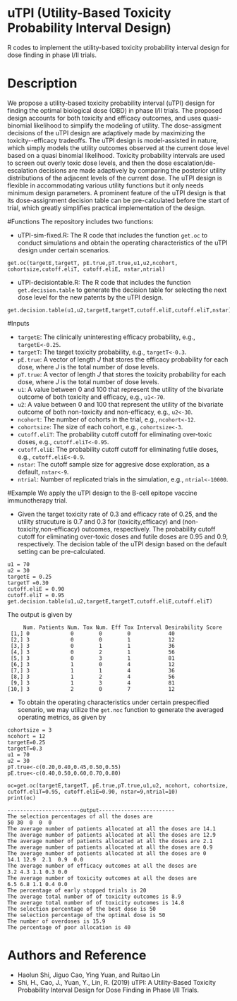 # uTPI (Utility-Based Toxicity Probability Interval Design)
R codes to implement the utility-based toxicity probability interval design for dose finding in phase I/II trials.
# Description
We propose a utility-based toxicity probability interval (uTPI) design for finding the optimal biological dose (OBD) in phase I/II trials. The proposed design accounts for both toxicity and efficacy outcomes, and uses quasi-binomial likelihood to simplify the modeling of utility. The dose-assigment decisions of the uTPI design are adaptively made by maximizing the toxicity--efficacy tradeoffs.
The uTPI design is model-assisted in nature, which simply models the utility outcomes observed at the current dose level based on a quasi binomial likelihood.  Toxicity probability intervals are used to screen out overly toxic dose levels, and  then the dose escalation/de-escalation decisions are  made adaptively by comparing the posterior utility distributions of the adjacent levels of the current dose. The uTPI design is  flexible in accommodating various utility functions but it only needs minimum design parameters. A prominent feature of the uTPI design is that its dose-assignment decision table can be pre-calculated before the start of trial, which greatly simplifies  practical implementation of the design. 

#Functions
The repository includes two functions:
* uTPI-sim-fixed.R: The R code that includes the function ```get.oc``` to conduct simulations and obtain the operating characteristics of the uTPI design under certain scenarios.
```rscript
get.oc(targetE,targetT, pE.true,pT.true,u1,u2,ncohort, cohortsize,cutoff.eliT, cutoff.eliE, nstar,ntrial)
```
* uTPI-decisiontable.R: The R code that includes the function ```get.decision.table``` to generate the decision table for selecting the next dose level for the new patents by the uTPI design.
```rscipt
get.decision.table(u1,u2,targetE,targetT,cutoff.eliE,cutoff.eliT,nstar)
```


#Inputs
* ```targetE```: The clinically uninteresting efficacy probability, e.g., ```targetE<-0.25```.
* ```targetT```: The target toxicity probability, e.g., ```targetT<-0.3```.
* ```pE.true```: A vector of length *J* that stores the efficacy probability for each dose, where *J* is the total number of dose levels.
* ```pT.true```: A vector of length *J* that stores the toxicity probability for each dose, where *J* is the total number of dose levels.
* ```u1```: A value between 0 and 100 that represent the utility of the bivariate outcome of both toxicity and efficacy, e.g., ```u1<-70```.
* ```u2```: A value between 0 and 100 that represent the utility of the bivariate outcome of both non-toxicity and non-efficacy, e.g., ```u2<-30```.
* ```ncohort```: The number of cohorts in the trial, e.g., ```ncohort<-12```.
* ```cohortsize```: The size of each cohort,  e.g., ```cohortsize<-3```.
* ```cutoff.eliT```: The probability cutoff cutoff for eliminating over-toxic doses, e.g., ```cutoff.eliT<-0.95```.
* ```cutoff.eliE```: The probability cutoff cutoff for eliminating futile doses, e.g., ```cutoff.eliE<-0.9```.
* ```nstar```: The cutoff sample size for aggresive dose exploration, as a default, ```nstar<-9```.
* ```ntrial```: Number of replicated trials in the simulation, e.g., ```ntrial<-10000```.


#Example
We apply the uTPI design to the B-cell epitope vaccine immunotherapy trial.
*  Given the target toxicity rate of 0.3 and efficacy rate of 0.25, and the utility strucuture is 0.7 and 0.3 for (toxicity,efficacy) and (non-toxicity,non-efficacy) outcomes, respectively. The probability cutoff cutoff for eliminating over-toxic doses and futile doses are 0.95 and 0.9, respectively. The decision table of the uTPI design based on the default setting can be pre-calculated.

```rscript
u1 = 70
u2 = 30
targetE = 0.25
targetT =0.30
cutoff.eliE = 0.90
cutoff.eliT = 0.95
get.decision.table(u1,u2,targetE,targetT,cutoff.eliE,cutoff.eliT)
```
The output is given by 
```rscript
     Num. Patients Num. Tox Num. Eff Tox Interval Desirability Score
 [1,] 0             0        0        0            40                
 [2,] 3             0        0        1            12                
 [3,] 3             0        1        1            36                
 [4,] 3             0        2        1            56                
 [5,] 3             0        3        1            81                
 [6,] 3             1        0        4            12                
 [7,] 3             1        1        4            36                
 [8,] 3             1        2        4            56                
 [9,] 3             1        3        4            81                
[10,] 3             2        0        7            12     
```
* To obtain the operating characteristics under certain prespecified scenario, we may utilize the ```get.noc``` function to generate the averaged operating metrics, as given by
```rscript 
cohortsize = 3
ncohort = 12
targetE=0.25
targetT=0.3
u1 = 70
u2 = 30
pT.true<-c(0.20,0.40,0.45,0.50,0.55)
pE.true<-c(0.40,0.50,0.60,0.70,0.80)

oc=get.oc(targetE,targetT, pE.true,pT.true,u1,u2, ncohort, cohortsize, cutoff.eliT=0.95, cutoff.eliE=0.90, nstar=9,ntrial=10)
print(oc)

-----------------------output------------------------
The selection percentages of all the doses are 
50 30  0  0  0
The average number of patients allocated at all the doses are 14.1
The average number of patients allocated at all the doses are 12.9
The average number of patients allocated at all the doses are 2.1
The average number of patients allocated at all the doses are 0.9
The average number of patients allocated at all the doses are 0
14.1 12.9  2.1  0.9  0.0
The average number of efficacy outcomes at all the doses are 
3.2 4.3 1.1 0.3 0.0
The average number of toxicity outcomes at all the doses are 
6.5 6.8 1.1 0.4 0.0
The percentage of early stopped trials is 20
The average total number of of toxicity outcomes is 8.9
The average total number of of toxicity outcomes is 14.8
The selection percentage of the best dose is 50
The selection percentage of the optimal dose is 50
The number of overdoses is 15.9
The percentage of poor allocation is 40

```

# Authors and Reference
* Haolun Shi, Jiguo Cao, Ying Yuan, and Ruitao Lin
* Shi, H., Cao, J., Yuan, Y., Lin, R. (2019) uTPI: A Utility-Based Toxicity Probability Interval Design for Dose Finding in Phase I/II Trials.
